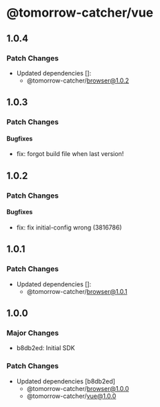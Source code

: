# @tomorrow-catcher/vue

## 1.0.4

### Patch Changes

- Updated dependencies []:
  - @tomorrow-catcher/browser@1.0.2

## 1.0.3

### Patch Changes

#### Bugfixes

- fix: forgot build file when last version!

## 1.0.2

### Patch Changes

#### Bugfixes

- fix: fix initial-config wrong (3816786)

## 1.0.1

### Patch Changes

- Updated dependencies []:
  - @tomorrow-catcher/browser@1.0.1

## 1.0.0

### Major Changes

- b8db2ed: Initial SDK

### Patch Changes

- Updated dependencies [b8db2ed]
  - @tomorrow-catcher/browser@1.0.0
  - @tomorrow-catcher/vue@1.0.0
